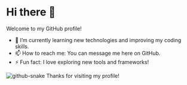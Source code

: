 # Hi there 👋

Welcome to my GitHub profile!

- 🌱 I’m currently learning new technologies and improving my coding skills.
- 📫 How to reach me: You can message me here on GitHub.
- ⚡ Fun fact: I love exploring new tools and frameworks!

<picture>
  <source media="(prefers-color-scheme: dark)" srcset="https://raw.githubusercontent.com/tobiasmeyhoefer/tobiasmeyhoefer/output/github-snake-dark.svg" />
  <source media="(prefers-color-scheme: light)" srcset="https://raw.githubusercontent.com/tobiasmeyhoefer/tobiasmeyhoefer/output/github-snake.svg" />
  <img alt="github-snake" src="https://raw.githubusercontent.com/tobiasmeyhoefer/tobiasmeyhoefer/output/github-snake.svg" />
</picture>
Thanks for visiting my profile!
